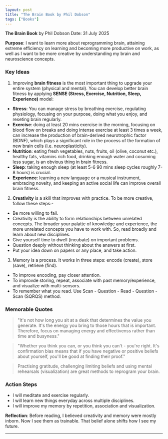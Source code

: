 ```yaml
---
layout: post
title: "The Brain Book by Phil Dobson"
tags: ["Books"]
---
```


**The Brain Book** by Phil Dobson
Date: 31 July 2025

**Purpose**: I want to learn more about reprogramming brain, attaining extreme efficiency on learning and becoming more productive on work, as well as I want to be more creative by understanding my brain and neuroscience concepts.

### Key Ideas

1. Improving **brain fitness** is the most important thing to upgrade your entire system (physical and mental). You can develop better brain fitness by applying **SENSE (Stress, Exercise, Nutrition, Sleep, Experience)** model:
  - **Stress**: You can manage stress by breathing exercise, regulating physiology, focusing on your purpose, doing what you enjoy, and reseting brain regularly.
  - **Exercise**: doing at least 20 mins exercise in the morning, focusing on blood flow on breaks and doing intense exercise at least 3 times a week, can increase the production of brain-derived neurotrophic factor (BDNF), which plays a significant role in the process of the formation of new brain cells (i.e. neuroplasticity).
  - **Nutrition**: eating fresh vegetables, nuts, fruits, oil (olive, coconut etc.), healthy fats, vitamins rich food, drinking enough water and cosuming less sugar, is an obvious thing in brain fitness.
  - **Sleep**: taking enough sleep (at least 5-6 90 mins sleep cycles roughly 7-8 hours) is crucial.
  - **Experience**: learning a new language or a musical instrument, embracing novelty, and keeping an active social life can improve overall brain fitness.
2. **Creativity** is a skill that improves with practice. To be more creative, follow these steps:-
  - Be more willing to fail.
  - Creativity is the ability to form relationships between unrelated concepts. The broader your palatte of knowledge and experience, the more unrelated concepts you have to work with. So, read broadly and learn about new disciplines.
  - Give yourself time to dwell (incubate) on important problems.
  - Question deeply without thinking about the answers at first.
  - Put your idea down on papers or any place, and take action.
3. Memory is a process. It works in three steps: encode (create), store (save), retrieve (find).
  - To improve encoding, pay closer attention.
  - To improvde storing, repeat, associate with past memory/experience, and visualize with multi-sensors.
  - To remember what you read. Use Scan - Question - Read - Question - Scan (SQRQS) method.

### Memorable Quotes

> "It's not how long you sit at a desk that determines the value you generate. It's the energy you bring to those hours that is important. Therefore, focus on managing energy and effectivenss rather than time and busyness."


> "Whether you think you can, or you think you can't - you're right. It's confirmation bias means that if you have negative or positive beliefs about yourself, you'll be good at finding their proof."


> Practising gratitude, challenging limiting beliefs and using mental rehearsals (visualization) are great methods to reprogram your brain.

### Action Steps

- I will meditate and exercise regularly.
- I will learn new things everyday across multiple disciplines.
- I will improve my memory by repetition, association and visualization.

**Reflection**: Before reading, I believed creativity and memory were mostly inborn. Now I see them as trainable. That belief alone shifts how I see my future.

---
